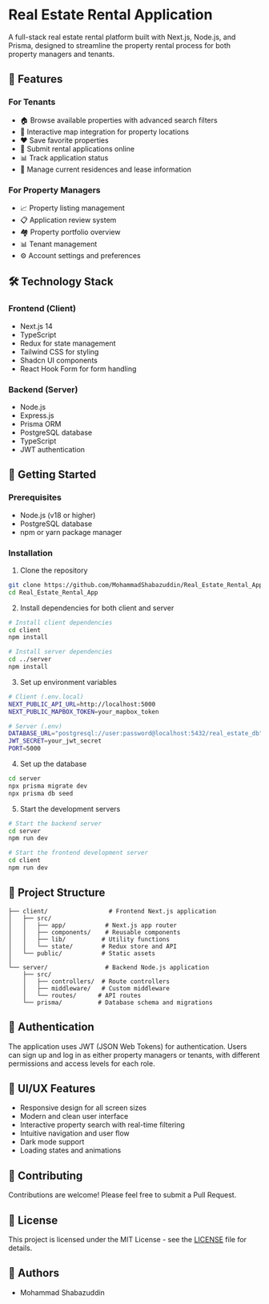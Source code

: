 # Real Estate Rental Application

A full-stack real estate rental platform built with Next.js, Node.js, and Prisma, designed to streamline the property rental process for both property managers and tenants.

## 🌟 Features

### For Tenants

- 🏠 Browse available properties with advanced search filters
- 📍 Interactive map integration for property locations
- ❤️ Save favorite properties
- 📝 Submit rental applications online
- 📊 Track application status
- 🏢 Manage current residences and lease information

### For Property Managers

- 📈 Property listing management
- 📋 Application review system
- 🏘️ Property portfolio overview
- 📊 Tenant management
- ⚙️ Account settings and preferences

## 🛠️ Technology Stack

### Frontend (Client)

- Next.js 14
- TypeScript
- Redux for state management
- Tailwind CSS for styling
- Shadcn UI components
- React Hook Form for form handling

### Backend (Server)

- Node.js
- Express.js
- Prisma ORM
- PostgreSQL database
- TypeScript
- JWT authentication

## 🚀 Getting Started

### Prerequisites

- Node.js (v18 or higher)
- PostgreSQL database
- npm or yarn package manager

### Installation

1. Clone the repository

```bash
git clone https://github.com/MohammadShabazuddin/Real_Estate_Rental_App.git
cd Real_Estate_Rental_App
```

2. Install dependencies for both client and server

```bash
# Install client dependencies
cd client
npm install

# Install server dependencies
cd ../server
npm install
```

3. Set up environment variables

```bash
# Client (.env.local)
NEXT_PUBLIC_API_URL=http://localhost:5000
NEXT_PUBLIC_MAPBOX_TOKEN=your_mapbox_token

# Server (.env)
DATABASE_URL="postgresql://user:password@localhost:5432/real_estate_db"
JWT_SECRET=your_jwt_secret
PORT=5000
```

4. Set up the database

```bash
cd server
npx prisma migrate dev
npx prisma db seed
```

5. Start the development servers

```bash
# Start the backend server
cd server
npm run dev

# Start the frontend development server
cd client
npm run dev
```

## 📁 Project Structure

```
├── client/                 # Frontend Next.js application
│   ├── src/
│   │   ├── app/           # Next.js app router
│   │   ├── components/    # Reusable components
│   │   ├── lib/          # Utility functions
│   │   └── state/        # Redux store and API
│   └── public/           # Static assets
│
└── server/                # Backend Node.js application
    ├── src/
    │   ├── controllers/  # Route controllers
    │   ├── middleware/   # Custom middleware
    │   └── routes/      # API routes
    └── prisma/          # Database schema and migrations
```

## 🔐 Authentication

The application uses JWT (JSON Web Tokens) for authentication. Users can sign up and log in as either property managers or tenants, with different permissions and access levels for each role.

## 🎨 UI/UX Features

- Responsive design for all screen sizes
- Modern and clean user interface
- Interactive property search with real-time filtering
- Intuitive navigation and user flow
- Dark mode support
- Loading states and animations

## 🤝 Contributing

Contributions are welcome! Please feel free to submit a Pull Request.

## 📝 License

This project is licensed under the MIT License - see the [LICENSE](LICENSE) file for details.

## 👥 Authors

- Mohammad Shabazuddin

